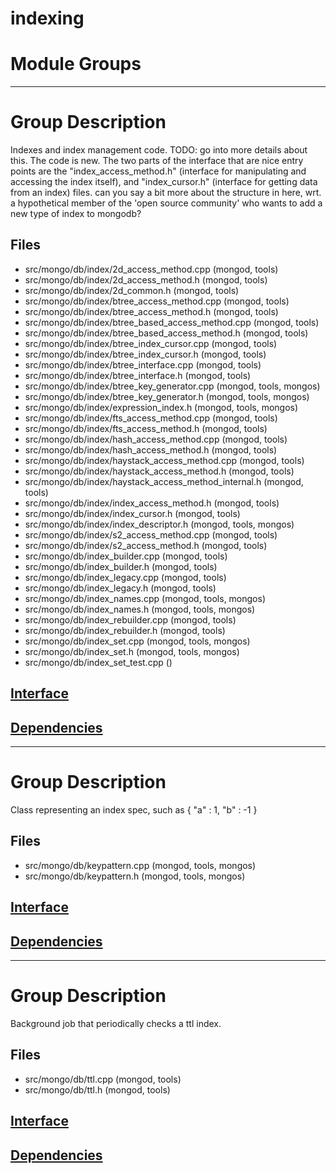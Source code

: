 # indexing

# Module Groups

-------------

# Group Description
Indexes and index management code. TODO: go into more details about this. The code is new.  The two parts of the interface that are nice entry points are the "index\_access\_method.h"  (interface for manipulating and accessing the index itself), and "index\_cursor.h" (interface for  getting data from an index) files.   can you say a bit more about the structure in here, wrt. a hypothetical   member of the 'open source community' who wants to add a new type of   index to mongodb?

## Files
- src/mongo/db/index/2d\_access\_method.cpp   (mongod, tools)
- src/mongo/db/index/2d\_access\_method.h   (mongod, tools)
- src/mongo/db/index/2d\_common.h   (mongod, tools)
- src/mongo/db/index/btree\_access\_method.cpp   (mongod, tools)
- src/mongo/db/index/btree\_access\_method.h   (mongod, tools)
- src/mongo/db/index/btree\_based\_access\_method.cpp   (mongod, tools)
- src/mongo/db/index/btree\_based\_access\_method.h   (mongod, tools)
- src/mongo/db/index/btree\_index\_cursor.cpp   (mongod, tools)
- src/mongo/db/index/btree\_index\_cursor.h   (mongod, tools)
- src/mongo/db/index/btree\_interface.cpp   (mongod, tools)
- src/mongo/db/index/btree\_interface.h   (mongod, tools)
- src/mongo/db/index/btree\_key\_generator.cpp   (mongod, tools, mongos)
- src/mongo/db/index/btree\_key\_generator.h   (mongod, tools, mongos)
- src/mongo/db/index/expression\_index.h   (mongod, tools, mongos)
- src/mongo/db/index/fts\_access\_method.cpp   (mongod, tools)
- src/mongo/db/index/fts\_access\_method.h   (mongod, tools)
- src/mongo/db/index/hash\_access\_method.cpp   (mongod, tools)
- src/mongo/db/index/hash\_access\_method.h   (mongod, tools)
- src/mongo/db/index/haystack\_access\_method.cpp   (mongod, tools)
- src/mongo/db/index/haystack\_access\_method.h   (mongod, tools)
- src/mongo/db/index/haystack\_access\_method\_internal.h   (mongod, tools)
- src/mongo/db/index/index\_access\_method.h   (mongod, tools)
- src/mongo/db/index/index\_cursor.h   (mongod, tools)
- src/mongo/db/index/index\_descriptor.h   (mongod, tools, mongos)
- src/mongo/db/index/s2\_access\_method.cpp   (mongod, tools)
- src/mongo/db/index/s2\_access\_method.h   (mongod, tools)
- src/mongo/db/index\_builder.cpp   (mongod, tools)
- src/mongo/db/index\_builder.h   (mongod, tools)
- src/mongo/db/index\_legacy.cpp   (mongod, tools)
- src/mongo/db/index\_legacy.h   (mongod, tools)
- src/mongo/db/index\_names.cpp   (mongod, tools, mongos)
- src/mongo/db/index\_names.h   (mongod, tools, mongos)
- src/mongo/db/index\_rebuilder.cpp   (mongod, tools)
- src/mongo/db/index\_rebuilder.h   (mongod, tools)
- src/mongo/db/index\_set.cpp   (mongod, tools, mongos)
- src/mongo/db/index\_set.h   (mongod, tools, mongos)
- src/mongo/db/index\_set\_test.cpp   ()

## [Interface](interface/0)

## [Dependencies](dependencies/0)

-------------

# Group Description
Class representing an index spec, such as { "a" : 1, "b" : -1 }

## Files
- src/mongo/db/keypattern.cpp   (mongod, tools, mongos)
- src/mongo/db/keypattern.h   (mongod, tools, mongos)

## [Interface](interface/1)

## [Dependencies](dependencies/1)

-------------

# Group Description
Background job that periodically checks a ttl index.

## Files
- src/mongo/db/ttl.cpp   (mongod, tools)
- src/mongo/db/ttl.h   (mongod, tools)

## [Interface](interface/2)

## [Dependencies](dependencies/2)
